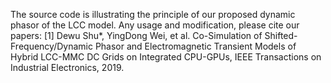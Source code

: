 The source code is illustrating the principle of our proposed dynamic phasor of the LCC model.
Any usage and modification, please cite our papers:
[1] Dewu Shu*, YingDong Wei, et al. Co-Simulation of Shifted-Frequency/Dynamic Phasor and Electromagnetic 
Transient Models of Hybrid LCC-MMC DC Grids on Integrated CPU-GPUs, 
IEEE Transactions on Industrial Electronics, 2019.
